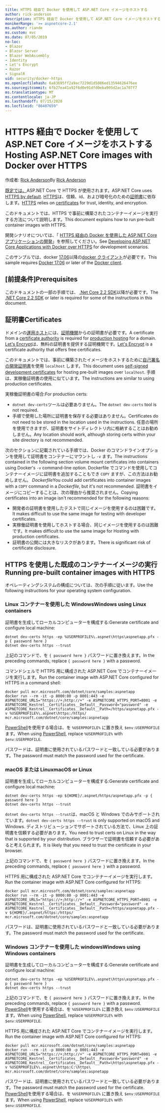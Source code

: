 ```yaml
---
title: HTTPS 経由で Docker を使用して ASP.NET Core イメージをホストする
author: rick-anderson
description: HTTPS 経由で Docker を使用して ASP.NET Core イメージをホストする方法について説明します。
monikerRange: '>= aspnetcore-2.1'
ms.author: riande
ms.custom: mvc
ms.date: 07/05/2019
no-loc:
- Blazor
- Blazor Server
- Blazor WebAssembly
- Identity
- Let's Encrypt
- Razor
- SignalR
uid: security/docker-https
ms.openlocfilehash: 6a83695ff2a9ac7229d1d5086ed13594626476ee
ms.sourcegitcommit: 6fb27ea41a92f6d0e91dfd0eba905d2ac1a707f7
ms.translationtype: MT
ms.contentlocale: ja-JP
ms.lasthandoff: 07/15/2020
ms.locfileid: "86407659"
---
```

# <a name="hosting-aspnet-core-images-with-docker-over-https"></a><span data-ttu-id="a2abb-103">HTTPS 経由で Docker を使用して ASP.NET Core イメージをホストする</span><span class="sxs-lookup"><span data-stu-id="a2abb-103">Hosting ASP.NET Core images with Docker over HTTPS</span></span>

<span data-ttu-id="a2abb-104">作成者: [Rick Anderson](https://twitter.com/RickAndMSFT)</span><span class="sxs-lookup"><span data-stu-id="a2abb-104">By [Rick Anderson](https://twitter.com/RickAndMSFT)</span></span>

<span data-ttu-id="a2abb-105">[既定では、](/aspnet/core/security/enforcing-ssl)ASP.NET Core で HTTPS が使用されます。</span><span class="sxs-lookup"><span data-stu-id="a2abb-105">ASP.NET Core uses [HTTPS by default](/aspnet/core/security/enforcing-ssl).</span></span> <span data-ttu-id="a2abb-106">[HTTPS](https://en.wikipedia.org/wiki/HTTPS)は、信頼、id、および暗号化のための[証明書](https://en.wikipedia.org/wiki/Public_key_certificate)に依存します。</span><span class="sxs-lookup"><span data-stu-id="a2abb-106">[HTTPS](https://en.wikipedia.org/wiki/HTTPS) relies on [certificates](https://en.wikipedia.org/wiki/Public_key_certificate) for trust, identity, and encryption.</span></span>

<span data-ttu-id="a2abb-107">このドキュメントでは、HTTPS で事前に構築されたコンテナーイメージを実行する方法について説明します。</span><span class="sxs-lookup"><span data-stu-id="a2abb-107">This document explains how to run pre-built container images with HTTPS.</span></span>

<span data-ttu-id="a2abb-108">開発シナリオについては、「 [HTTPS 経由の Docker を使用した ASP.NET Core アプリケーションの開発](https://github.com/dotnet/dotnet-docker/blob/master/samples/run-aspnetcore-https-development.md)」を参照してください。</span><span class="sxs-lookup"><span data-stu-id="a2abb-108">See [Developing ASP.NET Core Applications with Docker over HTTPS](https://github.com/dotnet/dotnet-docker/blob/master/samples/run-aspnetcore-https-development.md) for development scenarios.</span></span>

<span data-ttu-id="a2abb-109">このサンプルでは、docker [17.06](https://docs.docker.com/release-notes/docker-ce)以降の[docker クライアント](https://www.docker.com/products/docker)が必要です。</span><span class="sxs-lookup"><span data-stu-id="a2abb-109">This sample requires [Docker 17.06](https://docs.docker.com/release-notes/docker-ce) or later of the [Docker client](https://www.docker.com/products/docker).</span></span>

## <a name="prerequisites"></a><span data-ttu-id="a2abb-110">[前提条件]</span><span class="sxs-lookup"><span data-stu-id="a2abb-110">Prerequisites</span></span>

<span data-ttu-id="a2abb-111">このドキュメントの一部の手順では、 [.Net Core 2.2 SDK](https://dotnet.microsoft.com/download)以降が必要です。</span><span class="sxs-lookup"><span data-stu-id="a2abb-111">The [.NET Core 2.2 SDK](https://dotnet.microsoft.com/download) or later is required for some of the instructions in this document.</span></span>

## <a name="certificates"></a><span data-ttu-id="a2abb-112">証明書</span><span class="sxs-lookup"><span data-stu-id="a2abb-112">Certificates</span></span>

<span data-ttu-id="a2abb-113">ドメインの[運用ホスト](https://blogs.msdn.microsoft.com/webdev/2017/11/29/configuring-https-in-asp-net-core-across-different-platforms/)には、[証明機関](https://wikipedia.org/wiki/Certificate_authority)からの証明書が必要です。</span><span class="sxs-lookup"><span data-stu-id="a2abb-113">A certificate from a [certificate authority](https://wikipedia.org/wiki/Certificate_authority) is required for [production hosting](https://blogs.msdn.microsoft.com/webdev/2017/11/29/configuring-https-in-asp-net-core-across-different-platforms/) for a domain.</span></span> <span data-ttu-id="a2abb-114">[Let's Encrypt](https://letsencrypt.org/)は、無料の証明書を提供する証明機関です。</span><span class="sxs-lookup"><span data-stu-id="a2abb-114">[Let's Encrypt](https://letsencrypt.org/) is a certificate authority that offers free certificates.</span></span>

<span data-ttu-id="a2abb-115">このドキュメントでは、事前に構築されたイメージをホストするために[自己署名の開発証明書](https://en.wikipedia.org/wiki/Self-signed_certificate)を使用 `localhost` します。</span><span class="sxs-lookup"><span data-stu-id="a2abb-115">This document uses [self-signed development certificates](https://en.wikipedia.org/wiki/Self-signed_certificate) for hosting pre-built images over `localhost`.</span></span> <span data-ttu-id="a2abb-116">手順は、実稼働証明書の使用に似ています。</span><span class="sxs-lookup"><span data-stu-id="a2abb-116">The instructions are similar to using production certificates.</span></span>

<span data-ttu-id="a2abb-117">実稼働証明書の場合:</span><span class="sxs-lookup"><span data-stu-id="a2abb-117">For production certs:</span></span>

* <span data-ttu-id="a2abb-118">`dotnet dev-certs`ツールは必要ありません。</span><span class="sxs-lookup"><span data-stu-id="a2abb-118">The `dotnet dev-certs` tool is not required.</span></span>
* <span data-ttu-id="a2abb-119">手順で使用した場所に証明書を保存する必要はありません。</span><span class="sxs-lookup"><span data-stu-id="a2abb-119">Certificates do not need to be stored in the location used in the instructions.</span></span> <span data-ttu-id="a2abb-120">任意の場所を使用できますが、証明書をサイトディレクトリ内に格納することはお勧めしません。</span><span class="sxs-lookup"><span data-stu-id="a2abb-120">Any location should work, although storing certs within your site directory is not recommended.</span></span>

<span data-ttu-id="a2abb-121">次のセクションに記載されている手順では、Docker のコマンドラインオプションを使用して証明書をコンテナーにマウントし `-v` ます。</span><span class="sxs-lookup"><span data-stu-id="a2abb-121">The instructions contained in the following section volume mount certificates into containers using Docker's `-v` command-line option.</span></span> <span data-ttu-id="a2abb-122">Dockerfile でコマンドを使用してコンテナーイメージに証明書を追加することもでき `COPY` ますが、この方法はお勧めしません。 *Dockerfile*</span><span class="sxs-lookup"><span data-stu-id="a2abb-122">You could add certificates into container images with a `COPY` command in a *Dockerfile*, but it's not recommended.</span></span> <span data-ttu-id="a2abb-123">証明書をイメージにコピーすることは、次の理由から推奨されません。</span><span class="sxs-lookup"><span data-stu-id="a2abb-123">Copying certificates into an image isn't recommended for the following reasons:</span></span>

* <span data-ttu-id="a2abb-124">開発者の証明書を使用したテストで同じイメージを使用するのは困難です。</span><span class="sxs-lookup"><span data-stu-id="a2abb-124">It makes difficult to use the same image for testing with developer certificates.</span></span>
* <span data-ttu-id="a2abb-125">実稼働証明書を使用してホストする場合、同じイメージを使用するのは困難です。</span><span class="sxs-lookup"><span data-stu-id="a2abb-125">It makes difficult to use the same image for Hosting with production certificates.</span></span>
* <span data-ttu-id="a2abb-126">証明書の公開には大きなリスクがあります。</span><span class="sxs-lookup"><span data-stu-id="a2abb-126">There is significant risk of certificate disclosure.</span></span>

## <a name="running-pre-built-container-images-with-https"></a><span data-ttu-id="a2abb-127">HTTPS を使用した既成のコンテナーイメージの実行</span><span class="sxs-lookup"><span data-stu-id="a2abb-127">Running pre-built container images with HTTPS</span></span>

<span data-ttu-id="a2abb-128">オペレーティングシステムの構成については、次の手順に従います。</span><span class="sxs-lookup"><span data-stu-id="a2abb-128">Use the following instructions for your operating system configuration.</span></span>

### <a name="windows-using-linux-containers"></a><span data-ttu-id="a2abb-129">Linux コンテナーを使用した Windows</span><span class="sxs-lookup"><span data-stu-id="a2abb-129">Windows using Linux containers</span></span>

<span data-ttu-id="a2abb-130">証明書を生成してローカルコンピューターを構成する:</span><span class="sxs-lookup"><span data-stu-id="a2abb-130">Generate certificate and configure local machine:</span></span>

```dotnetcli
dotnet dev-certs https -ep %USERPROFILE%\.aspnet\https\aspnetapp.pfx -p { password here }
dotnet dev-certs https --trust
```

<span data-ttu-id="a2abb-131">上記のコマンドで、を `{ password here }` パスワードに置き換えます。</span><span class="sxs-lookup"><span data-stu-id="a2abb-131">In the preceding commands, replace `{ password here }` with a password.</span></span>

<span data-ttu-id="a2abb-132">コマンドシェルで HTTPS 用に構成された ASP.NET Core でコンテナーイメージを実行します。</span><span class="sxs-lookup"><span data-stu-id="a2abb-132">Run the container image with ASP.NET Core configured for HTTPS in a command shell:</span></span>

```console
docker pull mcr.microsoft.com/dotnet/core/samples:aspnetapp
docker run --rm -it -p 8000:80 -p 8001:443 -e ASPNETCORE_URLS="https://+;http://+" -e ASPNETCORE_HTTPS_PORT=8001 -e ASPNETCORE_Kestrel__Certificates__Default__Password="password" -e ASPNETCORE_Kestrel__Certificates__Default__Path=/https/aspnetapp.pfx -v %USERPROFILE%\.aspnet\https:/https/ mcr.microsoft.com/dotnet/core/samples:aspnetapp
```

<span data-ttu-id="a2abb-133">[PowerShell](/powershell/scripting/overview)を使用する場合は、を `%USERPROFILE%` に置き換え `$env:USERPROFILE` ます。</span><span class="sxs-lookup"><span data-stu-id="a2abb-133">When using [PowerShell](/powershell/scripting/overview), replace `%USERPROFILE%` with `$env:USERPROFILE`.</span></span>

<span data-ttu-id="a2abb-134">パスワードは、証明書に使用されているパスワードと一致している必要があります。</span><span class="sxs-lookup"><span data-stu-id="a2abb-134">The password must match the password used for the certificate.</span></span>

### <a name="macos-or-linux"></a><span data-ttu-id="a2abb-135">macOS または Linux</span><span class="sxs-lookup"><span data-stu-id="a2abb-135">macOS or Linux</span></span>

<span data-ttu-id="a2abb-136">証明書を生成してローカルコンピューターを構成する:</span><span class="sxs-lookup"><span data-stu-id="a2abb-136">Generate certificate and configure local machine:</span></span>

```dotnetcli
dotnet dev-certs https -ep ${HOME}/.aspnet/https/aspnetapp.pfx -p { password here }
dotnet dev-certs https --trust
```

<span data-ttu-id="a2abb-137">`dotnet dev-certs https --trust`は、macOS と Windows でのみサポートされています。</span><span class="sxs-lookup"><span data-stu-id="a2abb-137">`dotnet dev-certs https --trust` is only supported on macOS and Windows.</span></span> <span data-ttu-id="a2abb-138">ディストリビューションでサポートされている方法で、Linux 上の証明書を信頼する必要があります。</span><span class="sxs-lookup"><span data-stu-id="a2abb-138">You need to trust certs on Linux in the way that is supported by your distribution.</span></span> <span data-ttu-id="a2abb-139">ブラウザーで証明書を信頼する必要があると考えられます。</span><span class="sxs-lookup"><span data-stu-id="a2abb-139">It is likely that you need to trust the certificate in your browser.</span></span>

<span data-ttu-id="a2abb-140">上記のコマンドで、を `{ password here }` パスワードに置き換えます。</span><span class="sxs-lookup"><span data-stu-id="a2abb-140">In the preceding commands, replace `{ password here }` with a password.</span></span>

<span data-ttu-id="a2abb-141">HTTPS 用に構成された ASP.NET Core でコンテナーイメージを実行します。</span><span class="sxs-lookup"><span data-stu-id="a2abb-141">Run the container image with ASP.NET Core configured for HTTPS:</span></span>

```console
docker pull mcr.microsoft.com/dotnet/core/samples:aspnetapp
docker run --rm -it -p 8000:80 -p 8001:443 -e ASPNETCORE_URLS="https://+;http://+" -e ASPNETCORE_HTTPS_PORT=8001 -e ASPNETCORE_Kestrel__Certificates__Default__Password="password" -e ASPNETCORE_Kestrel__Certificates__Default__Path=/https/aspnetapp.pfx -v ${HOME}/.aspnet/https:/https/ mcr.microsoft.com/dotnet/core/samples:aspnetapp
```

<span data-ttu-id="a2abb-142">パスワードは、証明書に使用されているパスワードと一致している必要があります。</span><span class="sxs-lookup"><span data-stu-id="a2abb-142">The password must match the password used for the certificate.</span></span>

### <a name="windows-using-windows-containers"></a><span data-ttu-id="a2abb-143">Windows コンテナーを使用した windows</span><span class="sxs-lookup"><span data-stu-id="a2abb-143">Windows using Windows containers</span></span>

<span data-ttu-id="a2abb-144">証明書を生成してローカルコンピューターを構成する:</span><span class="sxs-lookup"><span data-stu-id="a2abb-144">Generate certificate and configure local machine:</span></span>

```dotnetcli
dotnet dev-certs https -ep %USERPROFILE%\.aspnet\https\aspnetapp.pfx -p { password here }
dotnet dev-certs https --trust
```

<span data-ttu-id="a2abb-145">上記のコマンドで、を `{ password here }` パスワードに置き換えます。</span><span class="sxs-lookup"><span data-stu-id="a2abb-145">In the preceding commands, replace `{ password here }` with a password.</span></span> <span data-ttu-id="a2abb-146">[PowerShell](/powershell/scripting/overview)を使用する場合は、を `%USERPROFILE%` に置き換え `$env:USERPROFILE` ます。</span><span class="sxs-lookup"><span data-stu-id="a2abb-146">When using [PowerShell](/powershell/scripting/overview), replace `%USERPROFILE%` with `$env:USERPROFILE`.</span></span>

<span data-ttu-id="a2abb-147">HTTPS 用に構成された ASP.NET Core でコンテナーイメージを実行します。</span><span class="sxs-lookup"><span data-stu-id="a2abb-147">Run the container image with ASP.NET Core configured for HTTPS:</span></span>

```console
docker pull mcr.microsoft.com/dotnet/core/samples:aspnetapp
docker run --rm -it -p 8000:80 -p 8001:443 -e ASPNETCORE_URLS="https://+;http://+" -e ASPNETCORE_HTTPS_PORT=8001 -e ASPNETCORE_Kestrel__Certificates__Default__Password="password" -e ASPNETCORE_Kestrel__Certificates__Default__Path=\https\aspnetapp.pfx -v %USERPROFILE%\.aspnet\https:C:\https\ mcr.microsoft.com/dotnet/core/samples:aspnetapp
```

<span data-ttu-id="a2abb-148">パスワードは、証明書に使用されているパスワードと一致している必要があります。</span><span class="sxs-lookup"><span data-stu-id="a2abb-148">The password must match the password used for the certificate.</span></span> <span data-ttu-id="a2abb-149">[PowerShell](/powershell/scripting/overview)を使用する場合は、を `%USERPROFILE%` に置き換え `$env:USERPROFILE` ます。</span><span class="sxs-lookup"><span data-stu-id="a2abb-149">When using [PowerShell](/powershell/scripting/overview), replace `%USERPROFILE%` with `$env:USERPROFILE`.</span></span>
